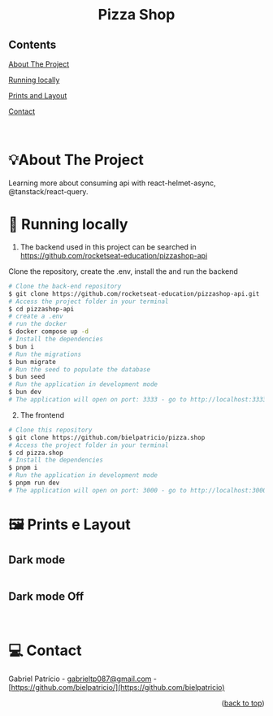 <div id="top"></div>

<!-- PROJECT LOGO -->

<br />
<div align="center">
  <h1 align="center">Pizza Shop</h1>
</div>

<!-- TABLE OF CONTENTS -->

## Contents

  <p align="center">
    <p><a href="#about-the-project" title=" go to About the Project">About The Project</a></p>
    <p><a href="#-running-locally" title=" go to Running locally">Running locally</a></p>
    <p><a href="#-prints-e-layout" title=" go to Prints e Layout">Prints and Layout</a></p>
    <p><a href="#-contact" title=" go to Contact">Contact</a></p>
  </p>

<br>
<!-- ABOUT THE PROJECT -->

# 💡About The Project

Learning more about consuming api with react-helmet-async, @tanstack/react-query.

# 📱 Running locally

1. The backend used in this project can be searched in https://github.com/rocketseat-education/pizzashop-api

  Clone the repository, create the .env, install the  and run the backend
```bash
# Clone the back-end repository
$ git clone https://github.com/rocketseat-education/pizzashop-api.git
# Access the project folder in your terminal
$ cd pizzashop-api
# create a .env
# run the docker
$ docker compose up -d
# Install the dependencies
$ bun i
# Run the migrations
$ bun migrate
# Run the seed to populate the database
$ bun seed
# Run the application in development mode
$ bun dev
# The application will open on port: 3333 - go to http://localhost:3333
```

2. The frontend

```bash
# Clone this repository
$ git clone https://github.com/bielpatricio/pizza.shop
# Access the project folder in your terminal
$ cd pizza.shop
# Install the dependencies
$ pnpm i
# Run the application in development mode
$ pnpm run dev
# The application will open on port: 3000 - go to http://localhost:3000
```

# 🖼 Prints e Layout

## Dark mode
<p align="center" style="display: flex; align-items: flex-start; justify-content: center;">


## Dark mode Off
<p align="center" style="display: flex; align-items: flex-start; justify-content: center;">


<br>

# 💻 Contact

Gabriel Patrício - gabrieltp087@gmail.com - [https://github.com/bielpatricio/](https://github.com/bielpatricio)

<p align="right">(<a href="#top">back to top</a>)</p>
